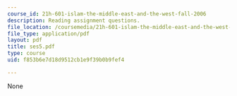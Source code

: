 ```yaml
---
course_id: 21h-601-islam-the-middle-east-and-the-west-fall-2006
description: Reading assignment questions.
file_location: /coursemedia/21h-601-islam-the-middle-east-and-the-west-fall-2006/f853b6e7d18d9512cb1e9f39b0b9fef4_ses5.pdf
file_type: application/pdf
layout: pdf
title: ses5.pdf
type: course
uid: f853b6e7d18d9512cb1e9f39b0b9fef4

---
```

None